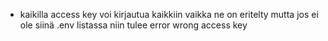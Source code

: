 - kaikilla access key voi kirjautua kaikkiin vaikka ne on eritelty mutta jos ei ole siinä .env listassa niin tulee error wrong access key